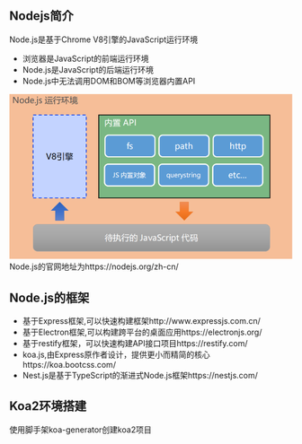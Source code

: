 ## Nodejs简介
Node.js是基于Chrome V8引擎的JavaScript运行环境
<ul>
<li>
浏览器是JavaScript的前端运行环境
</li>
<li>
Node.js是JavaScript的后端运行环境
</li>
<li>
Node.js中无法调用DOM和BOM等浏览器内置API
</li>
</ul>
<img src="images/1.png"/>
Node.js的官网地址为<a>https://nodejs.org/zh-cn/</a>

## Node.js的框架
<ul>
<li>
基于Express框架,可以快速构建框架<a>http://www.expressjs.com.cn/</a>

</li>
<li>
基于Electron框架,可以构建跨平台的桌面应用<a>https://electronjs.org/</a>
</li>
<li>
基于restify框架，可以快速构建API接口项目<a>https://restify.com/</a>
</li>
<li>koa.js,由Express原作者设计，提供更小而精简的核心<a>https://koa.bootcss.com/</a>
</li>
<li>
Nest.js是基于TypeScript的渐进式Node.js框架<a>https://nestjs.com/</a>
</li>
</ul>

## Koa2环境搭建
使用脚手架koa-generator创建koa2项目
